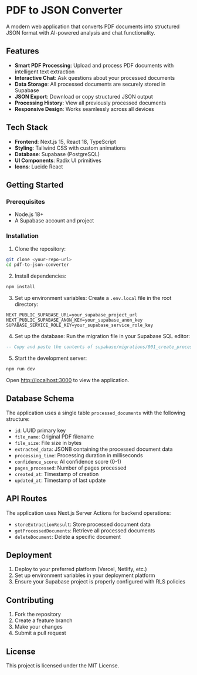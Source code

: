 # PDF to JSON Converter

A modern web application that converts PDF documents into structured JSON format with AI-powered analysis and chat functionality.

## Features

- **Smart PDF Processing**: Upload and process PDF documents with intelligent text extraction
- **Interactive Chat**: Ask questions about your processed documents
- **Data Storage**: All processed documents are securely stored in Supabase
- **JSON Export**: Download or copy structured JSON output
- **Processing History**: View all previously processed documents
- **Responsive Design**: Works seamlessly across all devices

## Tech Stack

- **Frontend**: Next.js 15, React 18, TypeScript
- **Styling**: Tailwind CSS with custom animations
- **Database**: Supabase (PostgreSQL)
- **UI Components**: Radix UI primitives
- **Icons**: Lucide React

## Getting Started

### Prerequisites

- Node.js 18+ 
- A Supabase account and project

### Installation

1. Clone the repository:
```bash
git clone <your-repo-url>
cd pdf-to-json-converter
```

2. Install dependencies:
```bash
npm install
```

3. Set up environment variables:
Create a `.env.local` file in the root directory:
```env
NEXT_PUBLIC_SUPABASE_URL=your_supabase_project_url
NEXT_PUBLIC_SUPABASE_ANON_KEY=your_supabase_anon_key
SUPABASE_SERVICE_ROLE_KEY=your_supabase_service_role_key
```

4. Set up the database:
Run the migration file in your Supabase SQL editor:
```sql
-- Copy and paste the contents of supabase/migrations/001_create_processed_documents.sql
```

5. Start the development server:
```bash
npm run dev
```

Open [http://localhost:3000](http://localhost:3000) to view the application.

## Database Schema

The application uses a single table `processed_documents` with the following structure:

- `id`: UUID primary key
- `file_name`: Original PDF filename
- `file_size`: File size in bytes
- `extracted_data`: JSONB containing the processed document data
- `processing_time`: Processing duration in milliseconds
- `confidence_score`: AI confidence score (0-1)
- `pages_processed`: Number of pages processed
- `created_at`: Timestamp of creation
- `updated_at`: Timestamp of last update

## API Routes

The application uses Next.js Server Actions for backend operations:

- `storeExtractionResult`: Store processed document data
- `getProcessedDocuments`: Retrieve all processed documents
- `deleteDocument`: Delete a specific document

## Deployment

1. Deploy to your preferred platform (Vercel, Netlify, etc.)
2. Set up environment variables in your deployment platform
3. Ensure your Supabase project is properly configured with RLS policies

## Contributing

1. Fork the repository
2. Create a feature branch
3. Make your changes
4. Submit a pull request

## License

This project is licensed under the MIT License.